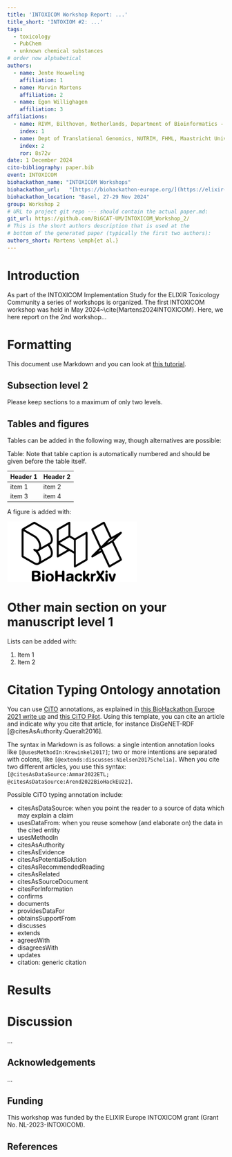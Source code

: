```yaml
---
title: 'INTOXICOM Workshop Report: ...'
title_short: 'INTOXIOM #2: ...'
tags:
  - toxicology
  - PubChem
  - unknown chemical substances
# order now alphabetical
authors:
  - name: Jente Houweling
    affiliation: 1
  - name: Marvin Martens
    affiliation: 2
  - name: Egon Willighagen
    affiliation: 3
affiliations:
  - name: RIVM, Bilthoven, Netherlands, Department of Bioinformatics - BiGCaT, NUTRIM, Maastricht University, 6229 ER Maastricht, NL
    index: 1
  - name: Dept of Translational Genomics, NUTRIM, FHML, Maastricht University, Maastricht, NL
    index: 2
    ror: 8s72v
date: 1 December 2024
cito-bibliography: paper.bib
event: INTOXICOM
biohackathon_name: "INTOXICOM Workshops"
biohackathon_url:   "[https://biohackathon-europe.org/](https://elixir-europe.org/internal-projects/commissioned-services/integrating-toxicology-community)"
biohackathon_location: "Basel, 27-29 Nov 2024"
group: Workshop 2
# URL to project git repo --- should contain the actual paper.md:
git_url: https://github.com/BiGCAT-UM/INTOXICOM_Workshop_2/
# This is the short authors description that is used at the
# bottom of the generated paper (typically the first two authors):
authors_short: Martens \emph{et al.}
---
```



# Introduction

As part of the INTOXICOM Implementation Study for the ELIXIR Toxicology Community a series of workshops is organized. The first INTOXICOM workshop was held in May 2024~\cite{Martens2024INTOXICOM}. Here, we here report on the 2nd workshop...

# Formatting

This document use Markdown and you can look at [this tutorial](https://www.markdowntutorial.com/).

## Subsection level 2

Please keep sections to a maximum of only two levels.

## Tables and figures

Tables can be added in the following way, though alternatives are possible:

Table: Note that table caption is automatically numbered and should be
given before the table itself.

| Header 1 | Header 2 |
| -------- | -------- |
| item 1 | item 2 |
| item 3 | item 4 |

A figure is added with:

![Caption for BioHackrXiv logo figure](./biohackrxiv.png)

# Other main section on your manuscript level 1

Lists can be added with:

1. Item 1
2. Item 2

# Citation Typing Ontology annotation

You can use [CiTO](http://purl.org/spar/cito/2018-02-12) annotations, as explained in [this BioHackathon Europe 2021 write up](https://raw.githubusercontent.com/biohackrxiv/bhxiv-metadata/main/doc/elixir_biohackathon2021/paper.md) and [this CiTO Pilot](https://www.biomedcentral.com/collections/cito).
Using this template, you can cite an article and indicate _why_ you cite that article, for instance DisGeNET-RDF [@citesAsAuthority:Queralt2016].

The syntax in Markdown is as follows: a single intention annotation looks like
`[@usesMethodIn:Krewinkel2017]`; two or more intentions are separated
with colons, like `[@extends:discusses:Nielsen2017Scholia]`. When you cite two
different articles, you use this syntax: `[@citesAsDataSource:Ammar2022ETL; @citesAsDataSource:Arend2022BioHackEU22]`.

Possible CiTO typing annotation include:

* citesAsDataSource: when you point the reader to a source of data which may explain a claim
* usesDataFrom: when you reuse somehow (and elaborate on) the data in the cited entity
* usesMethodIn
* citesAsAuthority
* citesAsEvidence
* citesAsPotentialSolution
* citesAsRecommendedReading
* citesAsRelated
* citesAsSourceDocument
* citesForInformation
* confirms
* documents
* providesDataFor
* obtainsSupportFrom
* discusses
* extends
* agreesWith
* disagreesWith
* updates
* citation: generic citation


# Results


# Discussion

...

## Acknowledgements

...

## Funding

This workshop was funded by the ELIXIR Europe INTOXICOM grant (Grant No. NL-2023-INTOXICOM).

## References
